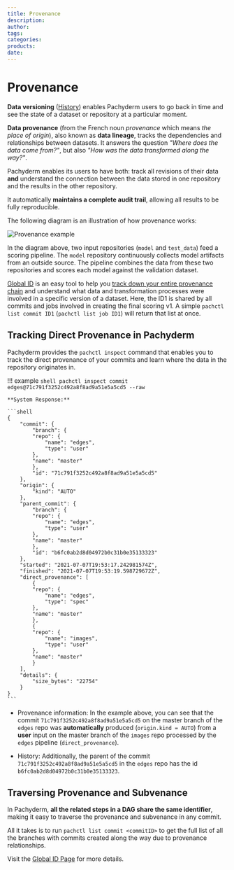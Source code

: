 ```yaml
---
title: Provenance
description:
author:
tags:
categories:
products:
date:
---
```


# Provenance

**Data versioning** ([History](../history/)) enables Pachyderm users to go back in time and see the state
of a dataset or repository at a particular moment. 

**Data provenance** (from the French noun *provenance* which means *the place of origin*),
also known as **data lineage**, tracks the dependencies and relationships
between datasets. It answers the question
*"Where does the data come from?"*, but also *"How was the data transformed along the way?"*. 

Pachyderm enables its users
to have both: track all revisions of their data **and**
understand the connection between the data stored in one repository
and the results in the other repository.

It automatically **maintains a
complete audit trail**, allowing all results to be fully reproducible.


The following diagram is an illustration of how provenance works:

![Provenance example](../../images/provenance.png) 


In the diagram above, two input repositories (`model`
and `test_data`) feed a scoring pipeline. 
The `model` repository continuously collects
model artifacts from an outside source. 
The pipeline combines the data from these two repositories 
and scores each model against the validation dataset.

[Global ID](../../advanced-concepts/globalID/) is an easy tool
to help you [track down your entire provenance chain](#traversing-provenance-and-subvenance) 
and understand what data and transformation processes were involved in a specific version of a dataset.
Here, the ID1 is shared by all commits and jobs involved in creating the final scoring v1.
A simple `pachctl list commit ID1` (`pachctl list job ID1`) will return that list at once.


## Tracking Direct Provenance in Pachyderm

Pachyderm provides the `pachctl inspect` command that enables you to track
the direct provenance of your commits and learn where the data in the repository
originates in.

!!! example
    ```shell
    pachctl inspect commit edges@71c791f3252c492a8f8ad9a51e5a5cd5 --raw
    ```

    **System Response:**

    ```shell
    {
        "commit": {
            "branch": {
            "repo": {
                "name": "edges",
                "type": "user"
            },
            "name": "master"
            },
            "id": "71c791f3252c492a8f8ad9a51e5a5cd5"
        },
        "origin": {
            "kind": "AUTO"
        },
        "parent_commit": {
            "branch": {
            "repo": {
                "name": "edges",
                "type": "user"
            },
            "name": "master"
            },
            "id": "b6fc0ab2d8d04972b0c31b0e35133323"
        },
        "started": "2021-07-07T19:53:17.242981574Z",
        "finished": "2021-07-07T19:53:19.598729672Z",
        "direct_provenance": [
            {
            "repo": {
                "name": "edges",
                "type": "spec"
            },
            "name": "master"
            },
            {
            "repo": {
                "name": "images",
                "type": "user"
            },
            "name": "master"
            }
        ],
        "details": {
            "size_bytes": "22754"
        }
    }
    ```

- Provenance information: In the example above, you can see that the commit `71c791f3252c492a8f8ad9a51e5a5cd5`
    on the master branch of the `edges` repo was **automatically** produced (`origin.kind = AUTO`) from a **user** input on the master branch of the `images` repo processed by the `edges` pipeline (`direct_provenance`).

- History: Additionally, the parent  of the commit `71c791f3252c492a8f8ad9a51e5a5cd5`  in the `edges` repo has the id  `b6fc0ab2d8d04972b0c31b0e35133323`.

## Traversing Provenance and Subvenance

In Pachyderm, **all the related steps in a DAG share the same identifier**,
making it easy to traverse the provenance and subvenance in any commit.

All it takes is to run `pachctl list commit <commitID>`
to get the full list of all the branches with commits
created along the way due to provenance relationships.


Visit the [Global ID Page](../../advanced-concepts/globalID/) for more details.

